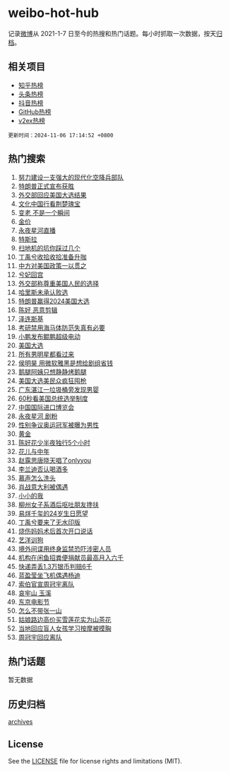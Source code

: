 # weibo-hot-hub

记录[微博](https://www.weibo.com)从 2021-1-7 日至今的热搜和热门话题。每小时抓取一次数据，按天[归档](archives)。

## 相关项目

- [知乎热榜](https://github.com/lonnyzhang423/zhihu-hot-hub)
- [头条热榜](https://github.com/lonnyzhang423/toutiao-hot-hub)
- [抖音热榜](https://github.com/lonnyzhang423/douyin-hot-hub)
- [GitHub热榜](https://github.com/lonnyzhang423/github-hot-hub)
- [v2ex热榜](https://github.com/lonnyzhang423/v2ex-hot-hub)


`更新时间：2024-11-06 17:14:52 +0800`

## 热门搜索

1. [努力建设一支强大的现代化空降兵部队](https://m.weibo.cn/search?containerid=100103type%3D1%26t%3D10%26q%3D%23%E5%8A%AA%E5%8A%9B%E5%BB%BA%E8%AE%BE%E4%B8%80%E6%94%AF%E5%BC%BA%E5%A4%A7%E7%9A%84%E7%8E%B0%E4%BB%A3%E5%8C%96%E7%A9%BA%E9%99%8D%E5%85%B5%E9%83%A8%E9%98%9F%23&stream_entry_id=51&isnewpage=1&extparam=seat%3D1%26pos%3D0%26cate%3D10103%26q%3D%2523%25E5%258A%25AA%25E5%258A%259B%25E5%25BB%25BA%25E8%25AE%25BE%25E4%25B8%2580%25E6%2594%25AF%25E5%25BC%25BA%25E5%25A4%25A7%25E7%259A%2584%25E7%258E%25B0%25E4%25BB%25A3%25E5%258C%2596%25E7%25A9%25BA%25E9%2599%258D%25E5%2585%25B5%25E9%2583%25A8%25E9%2598%259F%2523%26stream_entry_id%3D51%26dgr%3D0%26filter_type%3Drealtimehot%26c_type%3D51%26display_time%3D1730884491%26pre_seqid%3D173088449128700566152)
1. [特朗普正式宣布获胜](https://m.weibo.cn/search?containerid=100103type%3D1%26t%3D10%26q%3D%23%E7%89%B9%E6%9C%97%E6%99%AE%E6%AD%A3%E5%BC%8F%E5%AE%A3%E5%B8%83%E8%8E%B7%E8%83%9C%23&stream_entry_id=31&isnewpage=1&extparam=seat%3D1%26pos%3D0%26filter_type%3Drealtimehot%26dgr%3D0%26cate%3D5001%26realpos%3D1%26flag%3D4%26q%3D%2523%25E7%2589%25B9%25E6%259C%2597%25E6%2599%25AE%25E6%25AD%25A3%25E5%25BC%258F%25E5%25AE%25A3%25E5%25B8%2583%25E8%258E%25B7%25E8%2583%259C%2523%26stream_entry_id%3D31%26band_rank%3D1%26c_type%3D31%26lcate%3D5001%26display_time%3D1730884491%26pre_seqid%3D173088449128700566152)
1. [外交部回应美国大选结果](https://m.weibo.cn/search?containerid=100103type%3D1%26t%3D10%26q%3D%23%E5%A4%96%E4%BA%A4%E9%83%A8%E5%9B%9E%E5%BA%94%E7%BE%8E%E5%9B%BD%E5%A4%A7%E9%80%89%E7%BB%93%E6%9E%9C%23&stream_entry_id=31&isnewpage=1&extparam=seat%3D1%26pos%3D1%26filter_type%3Drealtimehot%26dgr%3D0%26cate%3D5001%26realpos%3D2%26flag%3D2%26q%3D%2523%25E5%25A4%2596%25E4%25BA%25A4%25E9%2583%25A8%25E5%259B%259E%25E5%25BA%2594%25E7%25BE%258E%25E5%259B%25BD%25E5%25A4%25A7%25E9%2580%2589%25E7%25BB%2593%25E6%259E%259C%2523%26stream_entry_id%3D31%26band_rank%3D2%26c_type%3D31%26lcate%3D5001%26display_time%3D1730884491%26pre_seqid%3D173088449128700566152)
1. [文化中国行看荆楚瑰宝](https://m.weibo.cn/search?containerid=100103type%3D1%26t%3D10%26q%3D%23%E6%96%87%E5%8C%96%E4%B8%AD%E5%9B%BD%E8%A1%8C%E7%9C%8B%E8%8D%86%E6%A5%9A%E7%91%B0%E5%AE%9D%23&stream_entry_id=31&isnewpage=1&extparam=seat%3D1%26pos%3D2%26filter_type%3Drealtimehot%26dgr%3D0%26cate%3D5001%26realpos%3D3%26flag%3D0%26q%3D%2523%25E6%2596%2587%25E5%258C%2596%25E4%25B8%25AD%25E5%259B%25BD%25E8%25A1%258C%25E7%259C%258B%25E8%258D%2586%25E6%25A5%259A%25E7%2591%25B0%25E5%25AE%259D%2523%26stream_entry_id%3D31%26band_rank%3D3%26c_type%3D31%26lcate%3D5001%26display_time%3D1730884491%26pre_seqid%3D173088449128700566152)
1. [变老 不是一个瞬间](https://m.weibo.cn/search?containerid=100103type%3D1%26t%3D10%26q%3D%23%E5%8F%98%E8%80%81+%E4%B8%8D%E6%98%AF%E4%B8%80%E4%B8%AA%E7%9E%AC%E9%97%B4%23&stream_entry_id=31&isnewpage=1&extparam=seat%3D1%26pos%3D3%26topic_ad%3D1%26q%3D%2523%25E5%258F%2598%25E8%2580%2581%2520%25E4%25B8%258D%25E6%2598%25AF%25E4%25B8%2580%25E4%25B8%25AA%25E7%259E%25AC%25E9%2597%25B4%2523%26c_type%3D31%26cate%3D5001%26is_ad_pos%3D1%26adid%3D263210%26band_rank%3D4%26stream_entry_id%3D31%26filter_type%3Drealtimehot%26dgr%3D0%26lcate%3D5001%26display_time%3D1730884491%26pre_seqid%3D173088449128700566152)
1. [金价](https://m.weibo.cn/search?containerid=100103type%3D1%26t%3D10%26q%3D%E9%87%91%E4%BB%B7&stream_entry_id=31&isnewpage=1&extparam=seat%3D1%26pos%3D4%26filter_type%3Drealtimehot%26dgr%3D0%26cate%3D5001%26realpos%3D4%26flag%3D1%26q%3D%25E9%2587%2591%25E4%25BB%25B7%26stream_entry_id%3D31%26band_rank%3D4%26c_type%3D31%26lcate%3D5001%26display_time%3D1730884491%26pre_seqid%3D173088449128700566152)
1. [永夜星河直播](https://m.weibo.cn/search?containerid=100103type%3D1%26t%3D10%26q%3D%E6%B0%B8%E5%A4%9C%E6%98%9F%E6%B2%B3%E7%9B%B4%E6%92%AD&stream_entry_id=31&isnewpage=1&extparam=seat%3D1%26pos%3D5%26filter_type%3Drealtimehot%26dgr%3D0%26cate%3D5001%26realpos%3D5%26flag%3D1%26q%3D%25E6%25B0%25B8%25E5%25A4%259C%25E6%2598%259F%25E6%25B2%25B3%25E7%259B%25B4%25E6%2592%25AD%26stream_entry_id%3D31%26band_rank%3D5%26c_type%3D31%26lcate%3D5001%26display_time%3D1730884491%26pre_seqid%3D173088449128700566152)
1. [特斯拉](https://m.weibo.cn/search?containerid=100103type%3D1%26t%3D10%26q%3D%E7%89%B9%E6%96%AF%E6%8B%89&stream_entry_id=31&isnewpage=1&extparam=seat%3D1%26pos%3D6%26filter_type%3Drealtimehot%26dgr%3D0%26cate%3D5001%26realpos%3D6%26flag%3D0%26q%3D%25E7%2589%25B9%25E6%2596%25AF%25E6%258B%2589%26stream_entry_id%3D31%26band_rank%3D6%26c_type%3D31%26lcate%3D5001%26display_time%3D1730884491%26pre_seqid%3D173088449128700566152)
1. [扫地机的坑你踩过几个](https://m.weibo.cn/search?containerid=100103type%3D1%26t%3D10%26q%3D%23%E6%89%AB%E5%9C%B0%E6%9C%BA%E7%9A%84%E5%9D%91%E4%BD%A0%E8%B8%A9%E8%BF%87%E5%87%A0%E4%B8%AA%23&stream_entry_id=31&isnewpage=1&extparam=seat%3D1%26pos%3D7%26filter_type%3Drealtimehot%26c_type%3D31%26cate%3D5001%26is_ad_pos%3D1%26adid%3D263275%26band_rank%3D7%26stream_entry_id%3D31%26q%3D%2523%25E6%2589%25AB%25E5%259C%25B0%25E6%259C%25BA%25E7%259A%2584%25E5%259D%2591%25E4%25BD%25A0%25E8%25B8%25A9%25E8%25BF%2587%25E5%2587%25A0%25E4%25B8%25AA%2523%26dgr%3D0%26lcate%3D5001%26display_time%3D1730884491%26pre_seqid%3D173088449128700566152)
1. [丁禹兮收拾收拾准备升咖](https://m.weibo.cn/search?containerid=100103type%3D1%26t%3D10%26q%3D%E4%B8%81%E7%A6%B9%E5%85%AE%E6%94%B6%E6%8B%BE%E6%94%B6%E6%8B%BE%E5%87%86%E5%A4%87%E5%8D%87%E5%92%96&stream_entry_id=31&isnewpage=1&extparam=seat%3D1%26pos%3D8%26filter_type%3Drealtimehot%26dgr%3D0%26cate%3D5001%26realpos%3D7%26flag%3D2%26q%3D%25E4%25B8%2581%25E7%25A6%25B9%25E5%2585%25AE%25E6%2594%25B6%25E6%258B%25BE%25E6%2594%25B6%25E6%258B%25BE%25E5%2587%2586%25E5%25A4%2587%25E5%258D%2587%25E5%2592%2596%26stream_entry_id%3D31%26band_rank%3D7%26c_type%3D31%26lcate%3D5001%26display_time%3D1730884491%26pre_seqid%3D173088449128700566152)
1. [中方对美国政策一以贯之](https://m.weibo.cn/search?containerid=100103type%3D1%26t%3D10%26q%3D%23%E4%B8%AD%E6%96%B9%E5%AF%B9%E7%BE%8E%E5%9B%BD%E6%94%BF%E7%AD%96%E4%B8%80%E4%BB%A5%E8%B4%AF%E4%B9%8B%23&stream_entry_id=31&isnewpage=1&extparam=seat%3D1%26pos%3D9%26filter_type%3Drealtimehot%26dgr%3D0%26cate%3D5001%26realpos%3D8%26flag%3D1%26q%3D%2523%25E4%25B8%25AD%25E6%2596%25B9%25E5%25AF%25B9%25E7%25BE%258E%25E5%259B%25BD%25E6%2594%25BF%25E7%25AD%2596%25E4%25B8%2580%25E4%25BB%25A5%25E8%25B4%25AF%25E4%25B9%258B%2523%26stream_entry_id%3D31%26band_rank%3D8%26c_type%3D31%26lcate%3D5001%26display_time%3D1730884491%26pre_seqid%3D173088449128700566152)
1. [兮妃回宫](https://m.weibo.cn/search?containerid=100103type%3D1%26t%3D10%26q%3D%E5%85%AE%E5%A6%83%E5%9B%9E%E5%AE%AB&stream_entry_id=31&isnewpage=1&extparam=seat%3D1%26pos%3D10%26filter_type%3Drealtimehot%26dgr%3D0%26cate%3D5001%26realpos%3D9%26flag%3D2%26q%3D%25E5%2585%25AE%25E5%25A6%2583%25E5%259B%259E%25E5%25AE%25AB%26stream_entry_id%3D31%26band_rank%3D9%26c_type%3D31%26lcate%3D5001%26display_time%3D1730884491%26pre_seqid%3D173088449128700566152)
1. [外交部称尊重美国人民的选择](https://m.weibo.cn/search?containerid=100103type%3D1%26t%3D10%26q%3D%23%E5%A4%96%E4%BA%A4%E9%83%A8%E7%A7%B0%E5%B0%8A%E9%87%8D%E7%BE%8E%E5%9B%BD%E4%BA%BA%E6%B0%91%E7%9A%84%E9%80%89%E6%8B%A9%23&stream_entry_id=31&isnewpage=1&extparam=seat%3D1%26pos%3D11%26filter_type%3Drealtimehot%26dgr%3D0%26cate%3D5001%26realpos%3D10%26flag%3D1%26q%3D%2523%25E5%25A4%2596%25E4%25BA%25A4%25E9%2583%25A8%25E7%25A7%25B0%25E5%25B0%258A%25E9%2587%258D%25E7%25BE%258E%25E5%259B%25BD%25E4%25BA%25BA%25E6%25B0%2591%25E7%259A%2584%25E9%2580%2589%25E6%258B%25A9%2523%26stream_entry_id%3D31%26band_rank%3D10%26c_type%3D31%26lcate%3D5001%26display_time%3D1730884491%26pre_seqid%3D173088449128700566152)
1. [哈里斯未承认败选](https://m.weibo.cn/search?containerid=100103type%3D1%26t%3D10%26q%3D%23%E5%93%88%E9%87%8C%E6%96%AF%E6%9C%AA%E6%89%BF%E8%AE%A4%E8%B4%A5%E9%80%89%23&stream_entry_id=31&isnewpage=1&extparam=seat%3D1%26pos%3D12%26filter_type%3Drealtimehot%26dgr%3D0%26cate%3D5001%26realpos%3D11%26flag%3D1%26q%3D%2523%25E5%2593%2588%25E9%2587%258C%25E6%2596%25AF%25E6%259C%25AA%25E6%2589%25BF%25E8%25AE%25A4%25E8%25B4%25A5%25E9%2580%2589%2523%26stream_entry_id%3D31%26band_rank%3D11%26c_type%3D31%26lcate%3D5001%26display_time%3D1730884491%26pre_seqid%3D173088449128700566152)
1. [特朗普赢得2024美国大选](https://m.weibo.cn/search?containerid=100103type%3D1%26t%3D10%26q%3D%23%E7%89%B9%E6%9C%97%E6%99%AE%E8%B5%A2%E5%BE%972024%E7%BE%8E%E5%9B%BD%E5%A4%A7%E9%80%89%23&stream_entry_id=31&isnewpage=1&extparam=seat%3D1%26pos%3D13%26filter_type%3Drealtimehot%26dgr%3D0%26cate%3D5001%26realpos%3D12%26flag%3D0%26q%3D%2523%25E7%2589%25B9%25E6%259C%2597%25E6%2599%25AE%25E8%25B5%25A2%25E5%25BE%25972024%25E7%25BE%258E%25E5%259B%25BD%25E5%25A4%25A7%25E9%2580%2589%2523%26stream_entry_id%3D31%26band_rank%3D12%26c_type%3D31%26lcate%3D5001%26display_time%3D1730884491%26pre_seqid%3D173088449128700566152)
1. [陈好 恶意剪辑](https://m.weibo.cn/search?containerid=100103type%3D1%26t%3D10%26q%3D%E9%99%88%E5%A5%BD+%E6%81%B6%E6%84%8F%E5%89%AA%E8%BE%91&stream_entry_id=31&isnewpage=1&extparam=seat%3D1%26pos%3D14%26filter_type%3Drealtimehot%26dgr%3D0%26cate%3D5001%26realpos%3D13%26flag%3D1%26q%3D%25E9%2599%2588%25E5%25A5%25BD%2520%25E6%2581%25B6%25E6%2584%258F%25E5%2589%25AA%25E8%25BE%2591%26stream_entry_id%3D31%26band_rank%3D13%26c_type%3D31%26lcate%3D5001%26display_time%3D1730884491%26pre_seqid%3D173088449128700566152)
1. [泽连斯基](https://m.weibo.cn/search?containerid=100103type%3D1%26t%3D10%26q%3D%E6%B3%BD%E8%BF%9E%E6%96%AF%E5%9F%BA&stream_entry_id=31&isnewpage=1&extparam=seat%3D1%26pos%3D15%26filter_type%3Drealtimehot%26dgr%3D0%26cate%3D5001%26realpos%3D14%26flag%3D2%26q%3D%25E6%25B3%25BD%25E8%25BF%259E%25E6%2596%25AF%25E5%259F%25BA%26stream_entry_id%3D31%26band_rank%3D14%26c_type%3D31%26lcate%3D5001%26display_time%3D1730884491%26pre_seqid%3D173088449128700566152)
1. [考研禁用海马体防范失真有必要](https://m.weibo.cn/search?containerid=100103type%3D1%26t%3D10%26q%3D%23%E8%80%83%E7%A0%94%E7%A6%81%E7%94%A8%E6%B5%B7%E9%A9%AC%E4%BD%93%E9%98%B2%E8%8C%83%E5%A4%B1%E7%9C%9F%E6%9C%89%E5%BF%85%E8%A6%81%23&stream_entry_id=31&isnewpage=1&extparam=seat%3D1%26pos%3D16%26filter_type%3Drealtimehot%26dgr%3D0%26cate%3D5001%26realpos%3D15%26flag%3D1%26q%3D%2523%25E8%2580%2583%25E7%25A0%2594%25E7%25A6%2581%25E7%2594%25A8%25E6%25B5%25B7%25E9%25A9%25AC%25E4%25BD%2593%25E9%2598%25B2%25E8%258C%2583%25E5%25A4%25B1%25E7%259C%259F%25E6%259C%2589%25E5%25BF%2585%25E8%25A6%2581%2523%26stream_entry_id%3D31%26band_rank%3D15%26c_type%3D31%26lcate%3D5001%26display_time%3D1730884491%26pre_seqid%3D173088449128700566152)
1. [小鹏发布鲲鹏超级电动](https://m.weibo.cn/search?containerid=100103type%3D1%26t%3D10%26q%3D%23%E5%B0%8F%E9%B9%8F%E5%8F%91%E5%B8%83%E9%B2%B2%E9%B9%8F%E8%B6%85%E7%BA%A7%E7%94%B5%E5%8A%A8%23&stream_entry_id=31&isnewpage=1&extparam=seat%3D1%26pos%3D17%26q%3D%2523%25E5%25B0%258F%25E9%25B9%258F%25E5%258F%2591%25E5%25B8%2583%25E9%25B2%25B2%25E9%25B9%258F%25E8%25B6%2585%25E7%25BA%25A7%25E7%2594%25B5%25E5%258A%25A8%2523%26dgr%3D0%26realpos%3D16%26cate%3D5001%26flag%3D0%26adid%3D263149%26band_rank%3D16%26stream_entry_id%3D31%26filter_type%3Drealtimehot%26c_type%3D31%26lcate%3D5001%26display_time%3D1730884491%26pre_seqid%3D173088449128700566152)
1. [美国大选](https://m.weibo.cn/search?containerid=100103type%3D1%26t%3D10%26q%3D%23%E7%BE%8E%E5%9B%BD%E5%A4%A7%E9%80%89%23&stream_entry_id=31&isnewpage=1&extparam=seat%3D1%26pos%3D18%26filter_type%3Drealtimehot%26dgr%3D0%26cate%3D5001%26realpos%3D17%26flag%3D0%26q%3D%2523%25E7%25BE%258E%25E5%259B%25BD%25E5%25A4%25A7%25E9%2580%2589%2523%26stream_entry_id%3D31%26band_rank%3D17%26c_type%3D31%26lcate%3D5001%26display_time%3D1730884491%26pre_seqid%3D173088449128700566152)
1. [所有男明星都看过来](https://m.weibo.cn/search?containerid=100103type%3D1%26t%3D10%26q%3D%E6%89%80%E6%9C%89%E7%94%B7%E6%98%8E%E6%98%9F%E9%83%BD%E7%9C%8B%E8%BF%87%E6%9D%A5&stream_entry_id=31&isnewpage=1&extparam=seat%3D1%26pos%3D19%26filter_type%3Drealtimehot%26dgr%3D0%26cate%3D5001%26realpos%3D18%26flag%3D0%26q%3D%25E6%2589%2580%25E6%259C%2589%25E7%2594%25B7%25E6%2598%258E%25E6%2598%259F%25E9%2583%25BD%25E7%259C%258B%25E8%25BF%2587%25E6%259D%25A5%26stream_entry_id%3D31%26band_rank%3D18%26c_type%3D31%26lcate%3D5001%26display_time%3D1730884491%26pre_seqid%3D173088449128700566152)
1. [侯明昊 用微软雅黑是想给剧组省钱](https://m.weibo.cn/search?containerid=100103type%3D1%26t%3D10%26q%3D%E4%BE%AF%E6%98%8E%E6%98%8A+%E7%94%A8%E5%BE%AE%E8%BD%AF%E9%9B%85%E9%BB%91%E6%98%AF%E6%83%B3%E7%BB%99%E5%89%A7%E7%BB%84%E7%9C%81%E9%92%B1&stream_entry_id=31&isnewpage=1&extparam=seat%3D1%26pos%3D20%26filter_type%3Drealtimehot%26dgr%3D0%26cate%3D5001%26realpos%3D19%26flag%3D1%26q%3D%25E4%25BE%25AF%25E6%2598%258E%25E6%2598%258A%2520%25E7%2594%25A8%25E5%25BE%25AE%25E8%25BD%25AF%25E9%259B%2585%25E9%25BB%2591%25E6%2598%25AF%25E6%2583%25B3%25E7%25BB%2599%25E5%2589%25A7%25E7%25BB%2584%25E7%259C%2581%25E9%2592%25B1%26stream_entry_id%3D31%26band_rank%3D19%26c_type%3D31%26lcate%3D5001%26display_time%3D1730884491%26pre_seqid%3D173088449128700566152)
1. [鹅腿阿姨只想静静烤鹅腿](https://m.weibo.cn/search?containerid=100103type%3D1%26t%3D10%26q%3D%23%E9%B9%85%E8%85%BF%E9%98%BF%E5%A7%A8%E5%8F%AA%E6%83%B3%E9%9D%99%E9%9D%99%E7%83%A4%E9%B9%85%E8%85%BF%23&stream_entry_id=31&isnewpage=1&extparam=seat%3D1%26pos%3D21%26filter_type%3Drealtimehot%26dgr%3D0%26cate%3D5001%26realpos%3D20%26flag%3D1%26q%3D%2523%25E9%25B9%2585%25E8%2585%25BF%25E9%2598%25BF%25E5%25A7%25A8%25E5%258F%25AA%25E6%2583%25B3%25E9%259D%2599%25E9%259D%2599%25E7%2583%25A4%25E9%25B9%2585%25E8%2585%25BF%2523%26stream_entry_id%3D31%26band_rank%3D20%26c_type%3D31%26lcate%3D5001%26display_time%3D1730884491%26pre_seqid%3D173088449128700566152)
1. [美国大选美民众疯狂囤枪](https://m.weibo.cn/search?containerid=100103type%3D1%26t%3D10%26q%3D%23%E7%BE%8E%E5%9B%BD%E5%A4%A7%E9%80%89%E7%BE%8E%E6%B0%91%E4%BC%97%E7%96%AF%E7%8B%82%E5%9B%A4%E6%9E%AA%23&stream_entry_id=31&isnewpage=1&extparam=seat%3D1%26pos%3D22%26filter_type%3Drealtimehot%26dgr%3D0%26cate%3D5001%26realpos%3D21%26flag%3D2%26q%3D%2523%25E7%25BE%258E%25E5%259B%25BD%25E5%25A4%25A7%25E9%2580%2589%25E7%25BE%258E%25E6%25B0%2591%25E4%25BC%2597%25E7%2596%25AF%25E7%258B%2582%25E5%259B%25A4%25E6%259E%25AA%2523%26stream_entry_id%3D31%26band_rank%3D21%26c_type%3D31%26lcate%3D5001%26display_time%3D1730884491%26pre_seqid%3D173088449128700566152)
1. [广东湛江一垃圾桶旁发现男婴](https://m.weibo.cn/search?containerid=100103type%3D1%26t%3D10%26q%3D%23%E5%B9%BF%E4%B8%9C%E6%B9%9B%E6%B1%9F%E4%B8%80%E5%9E%83%E5%9C%BE%E6%A1%B6%E6%97%81%E5%8F%91%E7%8E%B0%E7%94%B7%E5%A9%B4%23&stream_entry_id=31&isnewpage=1&extparam=seat%3D1%26pos%3D23%26filter_type%3Drealtimehot%26dgr%3D0%26cate%3D5001%26realpos%3D22%26flag%3D1%26q%3D%2523%25E5%25B9%25BF%25E4%25B8%259C%25E6%25B9%259B%25E6%25B1%259F%25E4%25B8%2580%25E5%259E%2583%25E5%259C%25BE%25E6%25A1%25B6%25E6%2597%2581%25E5%258F%2591%25E7%258E%25B0%25E7%2594%25B7%25E5%25A9%25B4%2523%26stream_entry_id%3D31%26band_rank%3D22%26c_type%3D31%26lcate%3D5001%26display_time%3D1730884491%26pre_seqid%3D173088449128700566152)
1. [60秒看美国总统选举制度](https://m.weibo.cn/search?containerid=100103type%3D1%26t%3D10%26q%3D%2360%E7%A7%92%E7%9C%8B%E7%BE%8E%E5%9B%BD%E6%80%BB%E7%BB%9F%E9%80%89%E4%B8%BE%E5%88%B6%E5%BA%A6%23&stream_entry_id=31&isnewpage=1&extparam=seat%3D1%26pos%3D24%26filter_type%3Drealtimehot%26dgr%3D0%26cate%3D5001%26realpos%3D23%26flag%3D1%26q%3D%252360%25E7%25A7%2592%25E7%259C%258B%25E7%25BE%258E%25E5%259B%25BD%25E6%2580%25BB%25E7%25BB%259F%25E9%2580%2589%25E4%25B8%25BE%25E5%2588%25B6%25E5%25BA%25A6%2523%26stream_entry_id%3D31%26band_rank%3D23%26c_type%3D31%26lcate%3D5001%26display_time%3D1730884491%26pre_seqid%3D173088449128700566152)
1. [中国国际进口博览会](https://m.weibo.cn/search?containerid=100103type%3D1%26t%3D10%26q%3D%23%E4%B8%AD%E5%9B%BD%E5%9B%BD%E9%99%85%E8%BF%9B%E5%8F%A3%E5%8D%9A%E8%A7%88%E4%BC%9A%23&stream_entry_id=31&isnewpage=1&extparam=seat%3D1%26pos%3D25%26filter_type%3Drealtimehot%26dgr%3D0%26cate%3D5001%26realpos%3D24%26flag%3D1%26q%3D%2523%25E4%25B8%25AD%25E5%259B%25BD%25E5%259B%25BD%25E9%2599%2585%25E8%25BF%259B%25E5%258F%25A3%25E5%258D%259A%25E8%25A7%2588%25E4%25BC%259A%2523%26stream_entry_id%3D31%26band_rank%3D24%26c_type%3D31%26lcate%3D5001%26display_time%3D1730884491%26pre_seqid%3D173088449128700566152)
1. [永夜星河 剧粉](https://m.weibo.cn/search?containerid=100103type%3D1%26t%3D10%26q%3D%E6%B0%B8%E5%A4%9C%E6%98%9F%E6%B2%B3+%E5%89%A7%E7%B2%89&stream_entry_id=31&isnewpage=1&extparam=seat%3D1%26pos%3D26%26filter_type%3Drealtimehot%26dgr%3D0%26cate%3D5001%26realpos%3D25%26flag%3D0%26q%3D%25E6%25B0%25B8%25E5%25A4%259C%25E6%2598%259F%25E6%25B2%25B3%2520%25E5%2589%25A7%25E7%25B2%2589%26stream_entry_id%3D31%26band_rank%3D25%26c_type%3D31%26lcate%3D5001%26display_time%3D1730884491%26pre_seqid%3D173088449128700566152)
1. [性别争议奥运冠军被曝为男性](https://m.weibo.cn/search?containerid=100103type%3D1%26t%3D10%26q%3D%23%E6%80%A7%E5%88%AB%E4%BA%89%E8%AE%AE%E5%A5%A5%E8%BF%90%E5%86%A0%E5%86%9B%E8%A2%AB%E6%9B%9D%E4%B8%BA%E7%94%B7%E6%80%A7%23&stream_entry_id=31&isnewpage=1&extparam=seat%3D1%26pos%3D27%26filter_type%3Drealtimehot%26dgr%3D0%26cate%3D5001%26realpos%3D26%26flag%3D0%26q%3D%2523%25E6%2580%25A7%25E5%2588%25AB%25E4%25BA%2589%25E8%25AE%25AE%25E5%25A5%25A5%25E8%25BF%2590%25E5%2586%25A0%25E5%2586%259B%25E8%25A2%25AB%25E6%259B%259D%25E4%25B8%25BA%25E7%2594%25B7%25E6%2580%25A7%2523%26stream_entry_id%3D31%26band_rank%3D26%26c_type%3D31%26lcate%3D5001%26display_time%3D1730884491%26pre_seqid%3D173088449128700566152)
1. [黄金](https://m.weibo.cn/search?containerid=100103type%3D1%26t%3D10%26q%3D%E9%BB%84%E9%87%91&stream_entry_id=31&isnewpage=1&extparam=seat%3D1%26pos%3D28%26filter_type%3Drealtimehot%26dgr%3D0%26cate%3D5001%26realpos%3D27%26flag%3D0%26q%3D%25E9%25BB%2584%25E9%2587%2591%26stream_entry_id%3D31%26band_rank%3D27%26c_type%3D31%26lcate%3D5001%26display_time%3D1730884491%26pre_seqid%3D173088449128700566152)
1. [陈好花少半夜独行5个小时](https://m.weibo.cn/search?containerid=100103type%3D1%26t%3D10%26q%3D%E9%99%88%E5%A5%BD%E8%8A%B1%E5%B0%91%E5%8D%8A%E5%A4%9C%E7%8B%AC%E8%A1%8C5%E4%B8%AA%E5%B0%8F%E6%97%B6&stream_entry_id=31&isnewpage=1&extparam=seat%3D1%26pos%3D29%26filter_type%3Drealtimehot%26dgr%3D0%26cate%3D5001%26realpos%3D28%26flag%3D1%26q%3D%25E9%2599%2588%25E5%25A5%25BD%25E8%258A%25B1%25E5%25B0%2591%25E5%258D%258A%25E5%25A4%259C%25E7%258B%25AC%25E8%25A1%258C5%25E4%25B8%25AA%25E5%25B0%258F%25E6%2597%25B6%26stream_entry_id%3D31%26band_rank%3D28%26c_type%3D31%26lcate%3D5001%26display_time%3D1730884491%26pre_seqid%3D173088449128700566152)
1. [花儿与中年](https://m.weibo.cn/search?containerid=100103type%3D1%26t%3D10%26q%3D%E8%8A%B1%E5%84%BF%E4%B8%8E%E4%B8%AD%E5%B9%B4&stream_entry_id=31&isnewpage=1&extparam=seat%3D1%26pos%3D30%26filter_type%3Drealtimehot%26dgr%3D0%26cate%3D5001%26realpos%3D29%26flag%3D0%26q%3D%25E8%258A%25B1%25E5%2584%25BF%25E4%25B8%258E%25E4%25B8%25AD%25E5%25B9%25B4%26stream_entry_id%3D31%26band_rank%3D29%26c_type%3D31%26lcate%3D5001%26display_time%3D1730884491%26pre_seqid%3D173088449128700566152)
1. [赵露思唐晓天唱了onlyyou](https://m.weibo.cn/search?containerid=100103type%3D1%26t%3D10%26q%3D%23%E8%B5%B5%E9%9C%B2%E6%80%9D%E5%94%90%E6%99%93%E5%A4%A9%E5%94%B1%E4%BA%86onlyyou%23&stream_entry_id=31&isnewpage=1&extparam=seat%3D1%26pos%3D31%26filter_type%3Drealtimehot%26dgr%3D0%26cate%3D5001%26realpos%3D30%26flag%3D1%26q%3D%2523%25E8%25B5%25B5%25E9%259C%25B2%25E6%2580%259D%25E5%2594%2590%25E6%2599%2593%25E5%25A4%25A9%25E5%2594%25B1%25E4%25BA%2586onlyyou%2523%26stream_entry_id%3D31%26band_rank%3D30%26c_type%3D31%26lcate%3D5001%26display_time%3D1730884491%26pre_seqid%3D173088449128700566152)
1. [李兰迪否认喝酒多](https://m.weibo.cn/search?containerid=100103type%3D1%26t%3D10%26q%3D%23%E6%9D%8E%E5%85%B0%E8%BF%AA%E5%90%A6%E8%AE%A4%E5%96%9D%E9%85%92%E5%A4%9A%23&stream_entry_id=31&isnewpage=1&extparam=seat%3D1%26pos%3D32%26filter_type%3Drealtimehot%26dgr%3D0%26cate%3D5001%26realpos%3D31%26flag%3D1%26q%3D%2523%25E6%259D%258E%25E5%2585%25B0%25E8%25BF%25AA%25E5%2590%25A6%25E8%25AE%25A4%25E5%2596%259D%25E9%2585%2592%25E5%25A4%259A%2523%26stream_entry_id%3D31%26band_rank%3D31%26c_type%3D31%26lcate%3D5001%26display_time%3D1730884491%26pre_seqid%3D173088449128700566152)
1. [慕声怎么洗头](https://m.weibo.cn/search?containerid=100103type%3D1%26t%3D10%26q%3D%E6%85%95%E5%A3%B0%E6%80%8E%E4%B9%88%E6%B4%97%E5%A4%B4&stream_entry_id=31&isnewpage=1&extparam=seat%3D1%26pos%3D33%26filter_type%3Drealtimehot%26dgr%3D0%26cate%3D5001%26realpos%3D32%26flag%3D1%26q%3D%25E6%2585%2595%25E5%25A3%25B0%25E6%2580%258E%25E4%25B9%2588%25E6%25B4%2597%25E5%25A4%25B4%26stream_entry_id%3D31%26band_rank%3D32%26c_type%3D31%26lcate%3D5001%26display_time%3D1730884491%26pre_seqid%3D173088449128700566152)
1. [肖战意大利被偶遇](https://m.weibo.cn/search?containerid=100103type%3D1%26t%3D10%26q%3D%23%E8%82%96%E6%88%98%E6%84%8F%E5%A4%A7%E5%88%A9%E8%A2%AB%E5%81%B6%E9%81%87%23&stream_entry_id=31&isnewpage=1&extparam=seat%3D1%26pos%3D34%26filter_type%3Drealtimehot%26dgr%3D0%26cate%3D5001%26realpos%3D33%26flag%3D0%26q%3D%2523%25E8%2582%2596%25E6%2588%2598%25E6%2584%258F%25E5%25A4%25A7%25E5%2588%25A9%25E8%25A2%25AB%25E5%2581%25B6%25E9%2581%2587%2523%26stream_entry_id%3D31%26band_rank%3D33%26c_type%3D31%26lcate%3D5001%26display_time%3D1730884491%26pre_seqid%3D173088449128700566152)
1. [小小的我](https://m.weibo.cn/search?containerid=100103type%3D1%26t%3D10%26q%3D%E5%B0%8F%E5%B0%8F%E7%9A%84%E6%88%91&stream_entry_id=31&isnewpage=1&extparam=seat%3D1%26pos%3D35%26filter_type%3Drealtimehot%26dgr%3D0%26cate%3D5001%26realpos%3D34%26flag%3D1%26q%3D%25E5%25B0%258F%25E5%25B0%258F%25E7%259A%2584%25E6%2588%2591%26stream_entry_id%3D31%26band_rank%3D34%26c_type%3D31%26lcate%3D5001%26display_time%3D1730884491%26pre_seqid%3D173088449128700566152)
1. [柳州女子系酒后呕吐朋友搀扶](https://m.weibo.cn/search?containerid=100103type%3D1%26t%3D10%26q%3D%23%E6%9F%B3%E5%B7%9E%E5%A5%B3%E5%AD%90%E7%B3%BB%E9%85%92%E5%90%8E%E5%91%95%E5%90%90%E6%9C%8B%E5%8F%8B%E6%90%80%E6%89%B6%23&stream_entry_id=31&isnewpage=1&extparam=seat%3D1%26pos%3D36%26filter_type%3Drealtimehot%26dgr%3D0%26cate%3D5001%26realpos%3D35%26flag%3D0%26q%3D%2523%25E6%259F%25B3%25E5%25B7%259E%25E5%25A5%25B3%25E5%25AD%2590%25E7%25B3%25BB%25E9%2585%2592%25E5%2590%258E%25E5%2591%2595%25E5%2590%2590%25E6%259C%258B%25E5%258F%258B%25E6%2590%2580%25E6%2589%25B6%2523%26stream_entry_id%3D31%26band_rank%3D35%26c_type%3D31%26lcate%3D5001%26display_time%3D1730884491%26pre_seqid%3D173088449128700566152)
1. [易烊千玺的24岁生日愿望](https://m.weibo.cn/search?containerid=100103type%3D1%26t%3D10%26q%3D%23%E6%98%93%E7%83%8A%E5%8D%83%E7%8E%BA%E7%9A%8424%E5%B2%81%E7%94%9F%E6%97%A5%E6%84%BF%E6%9C%9B%23&stream_entry_id=31&isnewpage=1&extparam=seat%3D1%26pos%3D37%26filter_type%3Drealtimehot%26dgr%3D0%26cate%3D5001%26realpos%3D36%26flag%3D1%26q%3D%2523%25E6%2598%2593%25E7%2583%258A%25E5%258D%2583%25E7%258E%25BA%25E7%259A%258424%25E5%25B2%2581%25E7%2594%259F%25E6%2597%25A5%25E6%2584%25BF%25E6%259C%259B%2523%26stream_entry_id%3D31%26band_rank%3D36%26c_type%3D31%26lcate%3D5001%26display_time%3D1730884491%26pre_seqid%3D173088449128700566152)
1. [丁禹兮要来了无水印版](https://m.weibo.cn/search?containerid=100103type%3D1%26t%3D10%26q%3D%23%E4%B8%81%E7%A6%B9%E5%85%AE%E8%A6%81%E6%9D%A5%E4%BA%86%E6%97%A0%E6%B0%B4%E5%8D%B0%E7%89%88%23&stream_entry_id=31&isnewpage=1&extparam=seat%3D1%26pos%3D38%26filter_type%3Drealtimehot%26dgr%3D0%26cate%3D5001%26realpos%3D37%26flag%3D1%26q%3D%2523%25E4%25B8%2581%25E7%25A6%25B9%25E5%2585%25AE%25E8%25A6%2581%25E6%259D%25A5%25E4%25BA%2586%25E6%2597%25A0%25E6%25B0%25B4%25E5%258D%25B0%25E7%2589%2588%2523%26stream_entry_id%3D31%26band_rank%3D37%26c_type%3D31%26lcate%3D5001%26display_time%3D1730884491%26pre_seqid%3D173088449128700566152)
1. [烧伤妈妈术后首次开口说话](https://m.weibo.cn/search?containerid=100103type%3D1%26t%3D10%26q%3D%23%E7%83%A7%E4%BC%A4%E5%A6%88%E5%A6%88%E6%9C%AF%E5%90%8E%E9%A6%96%E6%AC%A1%E5%BC%80%E5%8F%A3%E8%AF%B4%E8%AF%9D%23&stream_entry_id=31&isnewpage=1&extparam=seat%3D1%26pos%3D39%26filter_type%3Drealtimehot%26dgr%3D0%26cate%3D5001%26realpos%3D38%26flag%3D1%26q%3D%2523%25E7%2583%25A7%25E4%25BC%25A4%25E5%25A6%2588%25E5%25A6%2588%25E6%259C%25AF%25E5%2590%258E%25E9%25A6%2596%25E6%25AC%25A1%25E5%25BC%2580%25E5%258F%25A3%25E8%25AF%25B4%25E8%25AF%259D%2523%26stream_entry_id%3D31%26band_rank%3D38%26c_type%3D31%26lcate%3D5001%26display_time%3D1730884491%26pre_seqid%3D173088449128700566152)
1. [艺洋训狗](https://m.weibo.cn/search?containerid=100103type%3D1%26t%3D10%26q%3D%E8%89%BA%E6%B4%8B%E8%AE%AD%E7%8B%97&stream_entry_id=31&isnewpage=1&extparam=seat%3D1%26pos%3D40%26filter_type%3Drealtimehot%26dgr%3D0%26cate%3D5001%26realpos%3D39%26flag%3D0%26q%3D%25E8%2589%25BA%25E6%25B4%258B%25E8%25AE%25AD%25E7%258B%2597%26stream_entry_id%3D31%26band_rank%3D39%26c_type%3D31%26lcate%3D5001%26display_time%3D1730884491%26pre_seqid%3D173088449128700566152)
1. [境外间谍用终身监禁恐吓涉密人员](https://m.weibo.cn/search?containerid=100103type%3D1%26t%3D10%26q%3D%23%E5%A2%83%E5%A4%96%E9%97%B4%E8%B0%8D%E7%94%A8%E7%BB%88%E8%BA%AB%E7%9B%91%E7%A6%81%E6%81%90%E5%90%93%E6%B6%89%E5%AF%86%E4%BA%BA%E5%91%98%23&stream_entry_id=31&isnewpage=1&extparam=seat%3D1%26pos%3D41%26filter_type%3Drealtimehot%26dgr%3D0%26cate%3D5001%26realpos%3D40%26flag%3D0%26q%3D%2523%25E5%25A2%2583%25E5%25A4%2596%25E9%2597%25B4%25E8%25B0%258D%25E7%2594%25A8%25E7%25BB%2588%25E8%25BA%25AB%25E7%259B%2591%25E7%25A6%2581%25E6%2581%2590%25E5%2590%2593%25E6%25B6%2589%25E5%25AF%2586%25E4%25BA%25BA%25E5%2591%2598%2523%26stream_entry_id%3D31%26band_rank%3D40%26c_type%3D31%26lcate%3D5001%26display_time%3D1730884491%26pre_seqid%3D173088449128700566152)
1. [机构在闲鱼招粪便捐献员最高月入六千](https://m.weibo.cn/search?containerid=100103type%3D1%26t%3D10%26q%3D%23%E6%9C%BA%E6%9E%84%E5%9C%A8%E9%97%B2%E9%B1%BC%E6%8B%9B%E7%B2%AA%E4%BE%BF%E6%8D%90%E7%8C%AE%E5%91%98%E6%9C%80%E9%AB%98%E6%9C%88%E5%85%A5%E5%85%AD%E5%8D%83%23&stream_entry_id=31&isnewpage=1&extparam=seat%3D1%26pos%3D42%26filter_type%3Drealtimehot%26dgr%3D0%26cate%3D5001%26realpos%3D41%26flag%3D1%26q%3D%2523%25E6%259C%25BA%25E6%259E%2584%25E5%259C%25A8%25E9%2597%25B2%25E9%25B1%25BC%25E6%258B%259B%25E7%25B2%25AA%25E4%25BE%25BF%25E6%258D%2590%25E7%258C%25AE%25E5%2591%2598%25E6%259C%2580%25E9%25AB%2598%25E6%259C%2588%25E5%2585%25A5%25E5%2585%25AD%25E5%258D%2583%2523%26stream_entry_id%3D31%26band_rank%3D41%26c_type%3D31%26lcate%3D5001%26display_time%3D1730884491%26pre_seqid%3D173088449128700566152)
1. [快递弄丢1.3万银币判赔6千](https://m.weibo.cn/search?containerid=100103type%3D1%26t%3D10%26q%3D%23%E5%BF%AB%E9%80%92%E5%BC%84%E4%B8%A21.3%E4%B8%87%E9%93%B6%E5%B8%81%E5%88%A4%E8%B5%946%E5%8D%83%23&stream_entry_id=31&isnewpage=1&extparam=seat%3D1%26pos%3D43%26filter_type%3Drealtimehot%26dgr%3D0%26cate%3D5001%26realpos%3D42%26flag%3D0%26q%3D%2523%25E5%25BF%25AB%25E9%2580%2592%25E5%25BC%2584%25E4%25B8%25A21.3%25E4%25B8%2587%25E9%2593%25B6%25E5%25B8%2581%25E5%2588%25A4%25E8%25B5%25946%25E5%258D%2583%2523%26stream_entry_id%3D31%26band_rank%3D42%26c_type%3D31%26lcate%3D5001%26display_time%3D1730884491%26pre_seqid%3D173088449128700566152)
1. [蓝盈莹坐飞机偶遇杨迪](https://m.weibo.cn/search?containerid=100103type%3D1%26t%3D10%26q%3D%23%E8%93%9D%E7%9B%88%E8%8E%B9%E5%9D%90%E9%A3%9E%E6%9C%BA%E5%81%B6%E9%81%87%E6%9D%A8%E8%BF%AA%23&stream_entry_id=31&isnewpage=1&extparam=seat%3D1%26pos%3D44%26filter_type%3Drealtimehot%26dgr%3D0%26cate%3D5001%26realpos%3D43%26flag%3D0%26q%3D%2523%25E8%2593%259D%25E7%259B%2588%25E8%258E%25B9%25E5%259D%2590%25E9%25A3%259E%25E6%259C%25BA%25E5%2581%25B6%25E9%2581%2587%25E6%259D%25A8%25E8%25BF%25AA%2523%26stream_entry_id%3D31%26band_rank%3D43%26c_type%3D31%26lcate%3D5001%26display_time%3D1730884491%26pre_seqid%3D173088449128700566152)
1. [索伯官宣周冠宇离队](https://m.weibo.cn/search?containerid=100103type%3D1%26t%3D10%26q%3D%23%E7%B4%A2%E4%BC%AF%E5%AE%98%E5%AE%A3%E5%91%A8%E5%86%A0%E5%AE%87%E7%A6%BB%E9%98%9F%23&stream_entry_id=31&isnewpage=1&extparam=seat%3D1%26pos%3D45%26filter_type%3Drealtimehot%26dgr%3D0%26cate%3D5001%26realpos%3D44%26flag%3D1%26q%3D%2523%25E7%25B4%25A2%25E4%25BC%25AF%25E5%25AE%2598%25E5%25AE%25A3%25E5%2591%25A8%25E5%2586%25A0%25E5%25AE%2587%25E7%25A6%25BB%25E9%2598%259F%2523%26stream_entry_id%3D31%26band_rank%3D44%26c_type%3D31%26lcate%3D5001%26display_time%3D1730884491%26pre_seqid%3D173088449128700566152)
1. [哀牢山 玉溪](https://m.weibo.cn/search?containerid=100103type%3D1%26t%3D10%26q%3D%E5%93%80%E7%89%A2%E5%B1%B1+%E7%8E%89%E6%BA%AA&stream_entry_id=31&isnewpage=1&extparam=seat%3D1%26pos%3D46%26filter_type%3Drealtimehot%26dgr%3D0%26cate%3D5001%26realpos%3D45%26flag%3D1%26q%3D%25E5%2593%2580%25E7%2589%25A2%25E5%25B1%25B1%2520%25E7%258E%2589%25E6%25BA%25AA%26stream_entry_id%3D31%26band_rank%3D45%26c_type%3D31%26lcate%3D5001%26display_time%3D1730884491%26pre_seqid%3D173088449128700566152)
1. [东京电影节](https://m.weibo.cn/search?containerid=100103type%3D1%26t%3D10%26q%3D%E4%B8%9C%E4%BA%AC%E7%94%B5%E5%BD%B1%E8%8A%82&stream_entry_id=31&isnewpage=1&extparam=seat%3D1%26pos%3D47%26filter_type%3Drealtimehot%26dgr%3D0%26cate%3D5001%26realpos%3D46%26flag%3D1%26q%3D%25E4%25B8%259C%25E4%25BA%25AC%25E7%2594%25B5%25E5%25BD%25B1%25E8%258A%2582%26stream_entry_id%3D31%26band_rank%3D46%26c_type%3D31%26lcate%3D5001%26display_time%3D1730884491%26pre_seqid%3D173088449128700566152)
1. [怎么不带张一山](https://m.weibo.cn/search?containerid=100103type%3D1%26t%3D10%26q%3D%E6%80%8E%E4%B9%88%E4%B8%8D%E5%B8%A6%E5%BC%A0%E4%B8%80%E5%B1%B1&stream_entry_id=31&isnewpage=1&extparam=seat%3D1%26pos%3D48%26filter_type%3Drealtimehot%26dgr%3D0%26cate%3D5001%26realpos%3D47%26flag%3D0%26q%3D%25E6%2580%258E%25E4%25B9%2588%25E4%25B8%258D%25E5%25B8%25A6%25E5%25BC%25A0%25E4%25B8%2580%25E5%25B1%25B1%26stream_entry_id%3D31%26band_rank%3D47%26c_type%3D31%26lcate%3D5001%26display_time%3D1730884491%26pre_seqid%3D173088449128700566152)
1. [姑娘路边高价买雪莲花实为山茶花](https://m.weibo.cn/search?containerid=100103type%3D1%26t%3D10%26q%3D%23%E5%A7%91%E5%A8%98%E8%B7%AF%E8%BE%B9%E9%AB%98%E4%BB%B7%E4%B9%B0%E9%9B%AA%E8%8E%B2%E8%8A%B1%E5%AE%9E%E4%B8%BA%E5%B1%B1%E8%8C%B6%E8%8A%B1%23&stream_entry_id=31&isnewpage=1&extparam=seat%3D1%26pos%3D49%26filter_type%3Drealtimehot%26dgr%3D0%26cate%3D5001%26realpos%3D48%26flag%3D1%26q%3D%2523%25E5%25A7%2591%25E5%25A8%2598%25E8%25B7%25AF%25E8%25BE%25B9%25E9%25AB%2598%25E4%25BB%25B7%25E4%25B9%25B0%25E9%259B%25AA%25E8%258E%25B2%25E8%258A%25B1%25E5%25AE%259E%25E4%25B8%25BA%25E5%25B1%25B1%25E8%258C%25B6%25E8%258A%25B1%2523%26stream_entry_id%3D31%26band_rank%3D48%26c_type%3D31%26lcate%3D5001%26display_time%3D1730884491%26pre_seqid%3D173088449128700566152)
1. [当地回应盲人女孩学习按摩被摸胸](https://m.weibo.cn/search?containerid=100103type%3D1%26t%3D10%26q%3D%23%E5%BD%93%E5%9C%B0%E5%9B%9E%E5%BA%94%E7%9B%B2%E4%BA%BA%E5%A5%B3%E5%AD%A9%E5%AD%A6%E4%B9%A0%E6%8C%89%E6%91%A9%E8%A2%AB%E6%91%B8%E8%83%B8%23&stream_entry_id=31&isnewpage=1&extparam=seat%3D1%26pos%3D50%26filter_type%3Drealtimehot%26dgr%3D0%26cate%3D5001%26realpos%3D49%26flag%3D0%26q%3D%2523%25E5%25BD%2593%25E5%259C%25B0%25E5%259B%259E%25E5%25BA%2594%25E7%259B%25B2%25E4%25BA%25BA%25E5%25A5%25B3%25E5%25AD%25A9%25E5%25AD%25A6%25E4%25B9%25A0%25E6%258C%2589%25E6%2591%25A9%25E8%25A2%25AB%25E6%2591%25B8%25E8%2583%25B8%2523%26stream_entry_id%3D31%26band_rank%3D49%26c_type%3D31%26lcate%3D5001%26display_time%3D1730884491%26pre_seqid%3D173088449128700566152)
1. [周冠宇回应离队](https://m.weibo.cn/search?containerid=100103type%3D1%26t%3D10%26q%3D%23%E5%91%A8%E5%86%A0%E5%AE%87%E5%9B%9E%E5%BA%94%E7%A6%BB%E9%98%9F%23&stream_entry_id=31&isnewpage=1&extparam=seat%3D1%26pos%3D51%26filter_type%3Drealtimehot%26dgr%3D0%26cate%3D5001%26realpos%3D50%26flag%3D1%26q%3D%2523%25E5%2591%25A8%25E5%2586%25A0%25E5%25AE%2587%25E5%259B%259E%25E5%25BA%2594%25E7%25A6%25BB%25E9%2598%259F%2523%26stream_entry_id%3D31%26band_rank%3D50%26c_type%3D31%26lcate%3D5001%26display_time%3D1730884491%26pre_seqid%3D173088449128700566152)

## 热门话题

暂无数据

## 历史归档

[archives](archives)

## License

See the [LICENSE](LICENSE) file for license rights and limitations (MIT).
